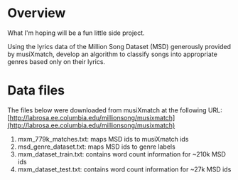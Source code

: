 # Overview

What I'm hoping will be a fun little side project.

Using the lyrics data of the Million Song Dataset (MSD) generously provided by musiXmatch, develop an algorithm to classify songs into appropriate genres based only on their lyrics.


# Data files

The files below were downloaded from musiXmatch at the following URL: [http://labrosa.ee.columbia.edu/millionsong/musixmatch](http://labrosa.ee.columbia.edu/millionsong/musixmatch)

1. mxm_779k_matches.txt: maps MSD ids to musiXmatch ids
2. msd_genre_dataset.txt: maps MSD ids to genre labels
3. mxm_dataset_train.txt: contains word count information for ~210k MSD ids
4. mxm_dataset_test.txt: contains word count information for ~27k MSD ids

